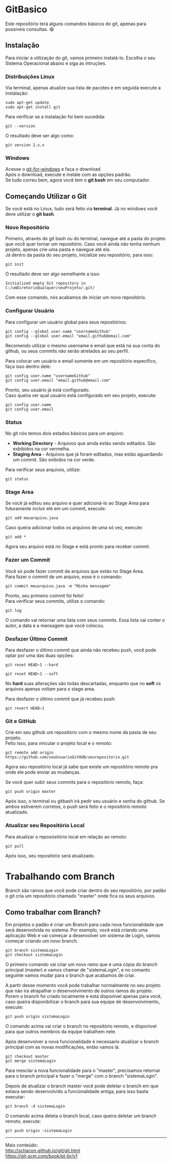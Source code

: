 # GitBasico
Este repositório terá alguns comandos básicos do git, apenas para possíveis consultas. :smile:  

## Instalação
Para iniciar a utilização do git, vamos primeiro instalá-lo. Escolha o seu Sistema Operacional abaixo e siga as intruções.

### Distribuições Linux
Via terminal, apenas atualize sua lista de pacotes e em seguida execute a instalação:
```
sudo apt-get update
sudo apt-get install git
```
Para verificar se a instalação foi bem sucedida:
```
git --version
```
O resultado deve ser algo como:
```
git version 2.x.x
```

### Windows
Acesse o [git-for-windows] e faça o download.  
Após o download, execute e instale com as opções padrão.  
Se tudo correu bem, agora você tem o **git bash** em seu computador.

## Começando Utilizar o Git
Se você está no Linux, tudo será feito via **terminal**. Já no windows você deve utilizar o **git bash**.
### Novo Repositório  
Primeiro, através do git bash ou do terminal, navegue até a pasta do projeto que você quer tornar um repositório.
Caso você ainda não tenha nenhum projeto, apenas crie uma pasta e navegue até ela.  
Já dentro da pasta do seu projeto, inicialize seu repositório, para isso:
```
git init
```
O resultado deve ser algo semelhante a isso:
```
Initialized empty Git repository in C:/umDiretorioQualquer/seuProjeto/.git/
```
Com esse comando, nós acabamos de iniciar um novo repositório.

### Configurar Usuário
Para configurar um usuário global para seus repositórios:
```
git config --global user.name "usernameGithub"
git config --global user.email "email.github@email.com"
```
Recomendo utilizar o mesmo username e email que está na sua conta do github, ou seus commits não serão atrelados ao seu perfil.  

Para colocar um usuário e email somente em um repositório específico, faça isso dentro dele:
```
git config user.name "usernameGithub"
git config user.email "email.github@email.com"
```
Pronto, seu usuário já está configurado.  
Caso queira ver qual usuário está configurado em seu projeto, execute:
```
git config user.name
git config user.email
```

### Status  
No git nós temos dois estados básicos para um arquivo:
+ **Working Directory** - Arquivos que ainda estão sendo editados. São exbibidos na cor vermelha.
+ **Staging Area** - Arquivos que já foram editados, mas estão aguardando um commit. São exibidos na cor verde.

Para verificar seus arquivos, utilize:
```
git status
```

### Stage Area  
Se você já editou seu arquivo e quer adicioná-lo ao Stage Area para futuramente incluir ele em um commit, execute:
```
git add meuarquivo.java
```
Caso queira adicionar todos os arquivos de uma só vez, execute:
```
git add *
```

Agora seu arquivo está no Stage e está pronto para receber commit.

### Fazer um Commit
Você só pode fazer commit de arquivos que estão no Stage Area.  
Para fazer o commit de um arquivo, esse é o comando:
```
git commit meuarquivo.java -m "Minha mensagem"
```
Pronto, seu primeiro commit foi feito!  
Para verificar seus commits, utilize o comando:
```
git log
```
O comando vai retornar uma lista com seus commits. Essa lista vai conter o autor, a data e a mensagem que você colocou.  

### Desfazer Último Commit
Para desfazer o último commit que ainda não recebeu push, você pode optar por uma das duas opções:
```
git reset HEAD~1 --hard

git reset HEAD~1 --soft
```
No **hard** suas alterações são todas descartadas, enquanto que no **soft** os arquivos apenas voltam para o stage area.

Para desfazer o último commit que já recebeu push:
```
git revert HEAD~1
```
### Git e GitHub  
Crie em seu github um repositório com o mesmo nome da pasta de seu projeto.  
Feito isso, para vincular o projeto local e o remoto:
```
git remote add origin https://github.com/seuUsuarioGitHUB/seurepositorio.git
```
Agora seu repositório local já sabe que existe um repositório remoto pra onde ele pode enviar as mudanças.  

Se você quer subir seus commits para o repositório remoto, faça:
```
git push origin master
```
Após isso, o terminal ou gitbash irá pedir seu usuário e senha do github. Se ambos estiverem corretos, o push será feito
e o repositório remoto atualizado.

### Atualizar seu Repositório Local
Para atualizar o reposósitório local em relação ao remoto:
```
git pull
```
Após isso, seu repositório será atualizado.

# Trabalhando com Branch
Branch são ramos que você pode criar dentro do seu repositório, por padão o git cria um repositório chamado "master" onde fica os seus arquivos.

## Como trabalhar com Branch?
Em projetos o padão é criar um Branch para cada nova funcionalidade que será desenvolvida no sistema. Por exemplo, você está criando uma aplicação Web e vai começar a desenvolver um sistema de Login, vamos começar criando um novo branch.
```
git branch sistemaLogin
git checkout sistemaLogin
```
O primeiro comando vai criar um novo ramo que é uma cópia do branch principal (master) e vamos chamar de "sistemaLogin", e no comanto seguinte vamos mudar para o branch que acabamos de criar.

A partir desse momento você pode trabalhar normalmente no seu projeto que não ira atrapalhar o desenvolvimento de outros ramos do projeto. Porem o branch foi criado localmente e está disponivel apenas para você, caso queira disponibilizar o branch para sua equipe de desenvolvimento, execute:
```
git push origin sistemaLogin
```
O comando acima vai criar o branch no repositório remoto, e disponivel para que outros membros da equipe trabalhem nele.

Após desenvolver a nova funcionalidade é necessario atualizar o branch principal com as novas modificações, então vamos lá.
```
git checkout master
git merge sistemaLogin
```
Para mesclar a nova funcionalidade para o "master", precisamos retornar para o branch principal e fazer o "merge" com o branch "sistemaLogin".

Depois de atualizar o branch master você pode deletar o branch em que estava sendo desenvolvido a funcionalidade antiga, para isso basta executar:
```
git branch -d sistemaLogin
```
O comando acima deleta o branch local, caso queira deletar um branch remoto, execute:
```
git push origin :sistemaLogin
```
----
Mais conteúdo:  
http://schacon.github.io/git/git.html  
https://git-scm.com/book/pt-br/v1

[git-for-windows]: https://git-for-windows.github.io/
